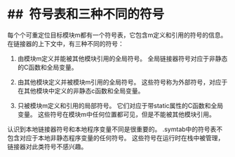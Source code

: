 # \##  符号表和三种不同的符号

每个个可重定位目标模块m都有一个符号表，它包含m定义和引用的符号的信息。 在链接器的上下文中，有三种不同的符号：

1. 由模块m定义并能被其他模块引用的全局符号。 全局链接器符号对应于非静态的C函数和全局变量。
    
2. 由其他模块定义并被模块m引用的全局符号。 这些符号称为外部符号，对应于在其他模块中定义的非静态c函数和全局变量。
    
3. 只被模块m定义和引用的局部符号。 它们对应于带static属性的C函数和全局变量。 这些符号在模块m中任何位置都可见，但是不能被其他模块引用。
    

认识到本地链接器符号和本地程序变量不同是很重要的。 .symtab中的符号表不包含对应于本地非静态程序变量的任何符号。 这些符号在运行时在栈中被管理，链接器对此类符号不感兴趣。

